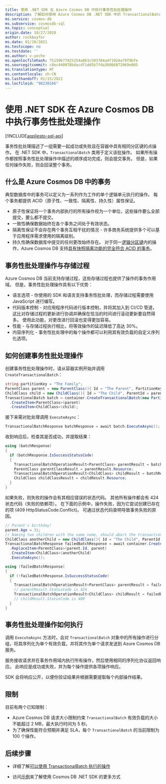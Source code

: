 ```yaml
---
title: 使用 .NET SDK 在 Azure Cosmos DB 中执行事务性批处理操作
description: 了解如何使用 Azure Cosmos DB .NET SDK 中的 TransactionalBatch 来执行一组会成功或失败的点操作。
ms.service: cosmos-db
ms.subservice: cosmosdb-sql
ms.topic: conceptual
origin.date: 10/27/2020
author: rockboyfor
ms.date: 01/18/2021
ms.testscope: no
ms.testdate: ''
ms.author: v-yeche
ms.openlocfilehash: 75159b77025254a863c593784a4f1924a79f9bfe
ms.sourcegitcommit: c8ec440978b4acdf1dd5b7fda30866872069e005
ms.translationtype: HT
ms.contentlocale: zh-CN
ms.lasthandoff: 01/15/2021
ms.locfileid: "98230166"
---
```

<!--Verified successfully the snipcode-->
# <a name="transactional-batch-operations-in-azure-cosmos-db-using-the-net-sdk"></a>使用 .NET SDK 在 Azure Cosmos DB 中执行事务性批处理操作
[!INCLUDE[appliesto-sql-api](includes/appliesto-sql-api.md)]

事务性批处理描述了一组需要一起成功或失败且在容器中具有相同分区键的点操作。 在 .NET SDK 中，`TransactionalBatch` 类用于定义该批操作。 如果所有操作都按照事务性批处理操作中描述的顺序成功完成，则会提交事务。 但是，如果任何操作失败，则会回滚整个事务。

## <a name="whats-a-transaction-in-azure-cosmos-db"></a>什么是 Azure Cosmos DB 中的事务

典型数据库中的事务可以定义为一系列作为工作的单个逻辑单元执行的操作。 每个事务都提供 ACID（原子性、一致性、隔离性、持久性）属性保证。

* 原子性保证将一个事务内部执行的所有操作视为一个单位，这些操作要么全部提交，要么都不提交。
* 一致性确保数据始终在各个事务之间处于有效状态。
* 隔离性保证不会存在两个事务互相干扰的情况 - 许多商务系统提供多个可以基于应用程序需求使用的隔离级别。
* 持久性确保数据库中提交的任何更改始终存在。
对于同一[逻辑分区键](partitioning-overview.md)内的操作，Azure Cosmos DB 支持[具有快照隔离功能的完全符合 ACID 的事务](database-transactions-optimistic-concurrency.md)。

## <a name="transactional-batch-operations-vs-stored-procedures"></a>事务性批处理操作与存储过程

Azure Cosmos DB 当前支持存储过程，这些存储过程也提供了操作的事务作用域。 但是，事务性批处理操作具有以下优势：

* 语言选项 - 你使用的 SDK 和语言支持事务性批处理，而存储过程需要使用 JavaScript 进行编写。
* 代码版本控制 - 对应用程序代码进行版本控制，并将其加入到 CI/CD 管道，这比对存储过程的更新进行协调并确保在恰当的时间进行滚动更新要自然得多。 使用此功能，对更改进行回滚也变得更加容易。
* 性能 - 与存储过程执行相比，将等效操作的延迟降低了高达 30%。
* 内容序列化 - 事务性批处理中的每个操作都可以利用其有效负载的自定义序列化选项。

## <a name="how-to-create-a-transactional-batch-operation"></a>如何创建事务性批处理操作

创建事务性批处理操作时，请从容器实例开始并调用 `CreateTransactionalBatch`：

```csharp
string partitionKey = "The Family";
ParentClass parent = new ParentClass(){ Id = "The Parent", PartitionKey = partitionKey, Name = "John", Age = 30 };
ChildClass child = new ChildClass(){ Id = "The Child", ParentId = parent.Id, PartitionKey = partitionKey };
TransactionalBatch batch = container.CreateTransactionalBatch(new PartitionKey(parent.PartitionKey)) 
  .CreateItem<ParentClass>(parent)
  .CreateItem<ChildClass>(child);
```

接下来需对批处理调用 `ExecuteAsync`：

```csharp
TransactionalBatchResponse batchResponse = await batch.ExecuteAsync();
```

收到响应后，检查其是否成功，并提取结果：

```csharp
using (batchResponse)
{
  if (batchResponse.IsSuccessStatusCode)
  {
    TransactionalBatchOperationResult<ParentClass> parentResult = batchResponse.GetOperationResultAtIndex<ParentClass>(0);
    ParentClass parentClassResult = parentResult.Resource;
    TransactionalBatchOperationResult<ChildClass> childResult = batchResponse.GetOperationResultAtIndex<ChildClass>(1);
    ChildClass childClassResult = childResult.Resource;
  }
}
```

如果失败，则失败的操作会有其相应错误的状态代码。 其他所有操作都会有 424 状态代码（失败的依赖项）。 在下面的示例中，操作失败，因为它尝试创建已存在的项 (409 HttpStatusCode.Conflict)。 可通过状态代码查明导致事务失败的原因。

```csharp
// Parent's birthday!
parent.Age = 31;
// Naming two children with the same name, should abort the transaction
ChildClass anotherChild = new ChildClass(){ Id = "The Child", ParentId = parent.Id, PartitionKey = partitionKey };
TransactionalBatchResponse failedBatchResponse = await container.CreateTransactionalBatch(new PartitionKey(partitionKey))
  .ReplaceItem<ParentClass>(parent.Id, parent)
  .CreateItem<ChildClass>(anotherChild)
  .ExecuteAsync();

using (failedBatchResponse)
{
  if (!failedBatchResponse.IsSuccessStatusCode)
  {
    TransactionalBatchOperationResult<ParentClass> parentResult = failedBatchResponse.GetOperationResultAtIndex<ParentClass>(0);
    // parentResult.StatusCode is 424
    TransactionalBatchOperationResult<ChildClass> childResult = failedBatchResponse.GetOperationResultAtIndex<ChildClass>(1);
    // childResult.StatusCode is 409
  }
}
```

## <a name="how-are-transactional-batch-operations-executed"></a>事务性批处理操作如何执行

调用 `ExecuteAsync` 方法时，会对 `TransactionalBatch` 对象中的所有操作进行分组，将其序列化为单个有效负载，并将其作为单个请求发送到 Azure Cosmos DB 服务。

服务接收请求并在事务作用域内执行所有操作，然后使用相同的序列化协议返回响应。 此响应是成功或失败，并为每个操作提供各项操作响应。

SDK 会将响应公开，以便你验证结果并根据需要提取每个内部操作结果。

## <a name="limitations"></a>限制

目前有两个已知限制：

* Azure Cosmos DB 请求大小限制约束 `TransactionalBatch` 有效负载的大小不能超过 2 MB，最大执行时间为 5 秒。
* 为了确保性能符合预期并满足 SLA，每个 `TransactionalBatch` 的当前限制为 100 个操作。

## <a name="next-steps"></a>后续步骤

* 详细了解[可以使用 TransactionalBatch 执行的操作](https://github.com/Azure/azure-cosmos-dotnet-v3/tree/master/Microsoft.Azure.Cosmos.Samples/Usage/TransactionalBatch)

* 访问[示例](sql-api-dotnet-v3sdk-samples.md)来了解使用 Cosmos DB .NET SDK 的更多方式

<!-- Update_Description: update meta properties, wording update, update link -->
